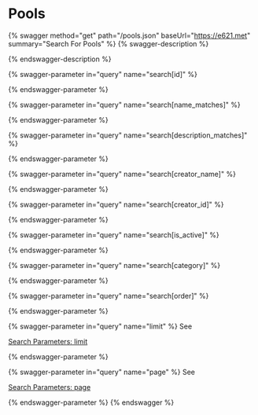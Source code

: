 # Pools

{% swagger method="get" path="/pools.json" baseUrl="https://e621.met" summary="Search For Pools" %}
{% swagger-description %}

{% endswagger-description %}

{% swagger-parameter in="query" name="search[id]" %}

{% endswagger-parameter %}

{% swagger-parameter in="query" name="search[name_matches]" %}

{% endswagger-parameter %}

{% swagger-parameter in="query" name="search[description_matches]" %}

{% endswagger-parameter %}

{% swagger-parameter in="query" name="search[creator_name]" %}

{% endswagger-parameter %}

{% swagger-parameter in="query" name="search[creator_id]" %}

{% endswagger-parameter %}

{% swagger-parameter in="query" name="search[is_active]" %}

{% endswagger-parameter %}

{% swagger-parameter in="query" name="search[category]" %}

{% endswagger-parameter %}

{% swagger-parameter in="query" name="search[order]" %}

{% endswagger-parameter %}

{% swagger-parameter in="query" name="limit" %}
See 

[Search Parameters: limit](readme-1/search-parameters.md#limit)


{% endswagger-parameter %}

{% swagger-parameter in="query" name="page" %}
See 

[Search Parameters: page](readme-1/search-parameters.md#page)


{% endswagger-parameter %}
{% endswagger %}
